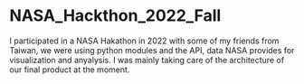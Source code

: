 # NASA_Hackthon_2022_Fall
I participated in a NASA Hakathon in 2022 with some of my friends from Taiwan, we were using python modules and the API, data NASA provides 
for visualization and anyalysis. I was mainly taking care of the architecture of our final product at the moment.
